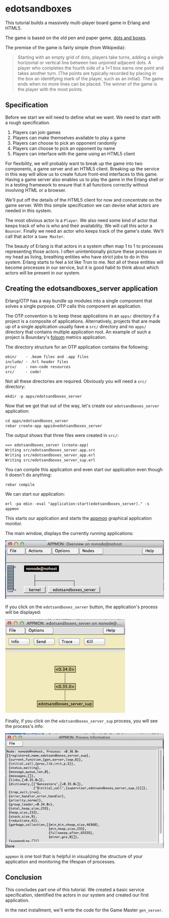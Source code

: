 # edotsandboxes

This tutorial builds a massively multi-player board game in Erlang and
HTML5.

The game is based on the old pen and paper game, [dots and
boxes](http://en.wikipedia.org/wiki/Dots_and_Boxes).

The premise of the game is fairly simple (from Wikipedia):

> Starting with an empty grid of dots, players take turns, adding a
> single horizontal or vertical line between two unjoined adjacent
> dots. A player who completes the fourth side of a 1×1 box earns one
> point and takes another turn. (The points are typically recorded by
> placing in the box an identifying mark of the player, such as an
> initial). The game ends when no more lines can be placed. The winner
> of the game is the player with the most points.

## Specification

Before we start we will need to define what we want.  We need to start with
a rough specification.

 1. Players can join games
 2. Players can make themselves available to play a game
 2. Players can choose to pick an opponent randomly
 3. Players can choose to pick an opponent by name
 4. Players can interface with the game using an HTML5 client

For flexibility, we will probably want to break up the game into two 
components, a game server and an HTML5 client.  Breaking up the
service in this way will allow us to create future front-end interfaces
to this game.  Having a game server also enables us to play the game
in the Erlang shell or in a testing framework to ensure that it all
functions correctly without involving HTML or a browser.

We'll put off the details of the HTML5 client for now and concentrate
on the game server. With this simple specification we can devise
what actors are needed in this system.

The most obvious actor is a `Player`.  We also need some kind of actor
that keeps track of who is who and their availability.  We will call
this actor a `Bouncer`. Finally we need an actor who keeps track of
the game's state.  We'll call that actor a `Game Master`.

The beauty of Erlang is that actors in a system often map 1 to 1 to
processes representing those actors.  I often unintentionally picture
these processes in my head as living, breathing entities who have
strict jobs to do in this system.  Erlang starts to feel a lot like
Tron to me.  Not all of these entities will become processes in our
service, but it is good habit to think about which actors will be present in
our system.

## Creating the edotsandboxes_server application

Erlang/OTP has a way bundle up modules into a single component that
solves a single purpose.  OTP calls this component an application.

The OTP convention is to keep these applications in an `apps/`
directory if a project is a composite of applications. Alternatively,
projects that are made up of a single application usually have a `src/`
directory and no `apps/` directory that contains multiple application
root.  An example of such a project is Boundary's
[folsom](https://github.com/boundary/folsom) metrics application.

The directory structure for an OTP application contains the following:

    ebin/    - .beam files and .app files
    include/ - .hrl header files
    priv/    - non-code resources
    src/     - code!

Not all these directories are required.  Obviously you will need a
`src/` directory:

    mkdir -p apps/edotsandboxes_server

Now that we got that out of the way, let's create our
`edotsandboxes_server` application:

    cd apps/edotsandboxes_server
    rebar create-app appid=edotsandboxes_server

The output shows that three files were created in `src/`:

    ==> edotsandboxes_server (create-app)
    Writing src/edotsandboxes_server.app.src
    Writing src/edotsandboxes_server_app.erl
    Writing src/edotsandboxes_server_sup.erl

You can compile this application and even start our application even
though it doesn't do anything:

    rebar compile

We can start our application:

    erl -pa ebin -eval "application:start(edotsandboxes_server)." -s appmon

This starts our application and starts the
[appmon](http://www.erlang.org/doc/man/appmon.html) graphical application
monitor.  

The main window, displays the currently running applications:

![appmon main window](./static/appmon-mainwindow.png)

If you click on the `edotsandboxes_server` button, the application's process
will be displayed:

![appmon app window](static/appmon-appwindow.png)

Finally, if you click on the `edotsandboxes_server_sup` process, you
will see the process's info:

![appmon process info](static/appmon-procwindow.png)

`appmon` is one tool that is helpful in visualizing the structure of
your application and monitoring the lifespan of processes.

## Conclusion

This concludes part one of this tutorial.  We created a basic service
specification, identified the actors in our system and created our
first application.

In the next installment, we'll write the code for the Game Master
`gen_server`.
